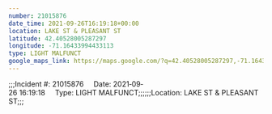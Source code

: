 ```yaml
---
number: 21015876
date_time: 2021-09-26T16:19:18+00:00
location: LAKE ST & PLEASANT ST
latitude: 42.40528005287297
longitude: -71.16433994433113
type: LIGHT MALFUNCT
google_maps_link: https://maps.google.com/?q=42.40528005287297,-71.16433994433113
---
```


;;;Incident #: 21015876     Date: 2021‐09‐26 16:19:18     Type: LIGHT MALFUNCT;;;;;;Location: LAKE ST & PLEASANT ST;;;
